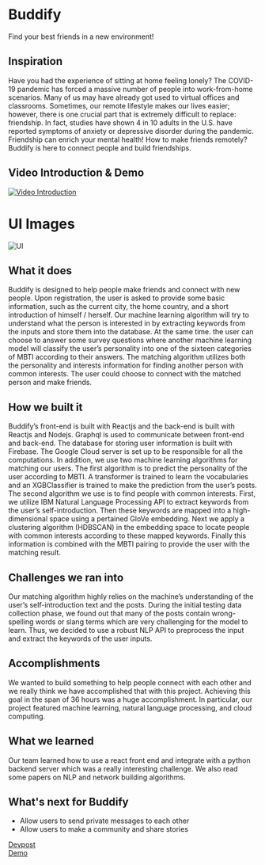 # Buddify
Find your best friends in a new environment!

## Inspiration
Have you had the experience of sitting at home feeling lonely?
The COVID-19 pandemic has forced a massive number of people into work-from-home scenarios. Many of us may have already got used to virtual offices and classrooms. Sometimes, our remote lifestyle makes our lives easier; however, there is one crucial part that is extremely difficult to replace: friendship.
In fact, studies have shown 4 in 10 adults in the U.S. have reported symptoms of anxiety or depressive disorder during the pandemic. Friendship can enrich your mental health! How to make friends remotely? Buddify is here to connect people and build friendships.

## Video Introduction & Demo
[![Video Introduction](http://img.youtube.com/vi/DsuErJhkpxY/0.jpg)](http://www.youtube.com/watch?v=DsuErJhkpxY "Buddify - UofTHacks Project")

# UI Images
![UI](https://challengepost-s3-challengepost.netdna-ssl.com/photos/production/software_photos/001/405/759/datas/original.png)

## What it does
Buddify is designed to help people make friends and connect with new people. Upon registration, the user is asked to provide some basic information, such as the current city, the home country, and a short introduction of himself / herself. Our machine learning algorithm will try to understand what the person is interested in by extracting keywords from the inputs and store them into the database. At the same time. the user can choose to answer some survey questions where another machine learning model will classify the user’s personality into one of the sixteen categories of MBTI according to their answers. The matching algorithm utilizes both the personality and interests information for finding another person with common interests. The user could choose to connect with the matched person and make friends.


## How we built it
Buddify’s front-end is built with Reactjs and the back-end is built with Reactjs and Nodejs. Graphql is used to communicate between front-end and back-end. The database for storing user information is built with Firebase. The Google Cloud server is set up to be responsible for all the computations.
In addition, we use two machine learning algorithms for matching our users. The first algorithm is to predict the personality of the user according to MBTI. A transformer is trained to learn the vocabularies and an XGBClassifier is trained to make the prediction from the user’s posts. The second algorithm we use is to find people with common interests. First, we utilize IBM Natural Language Processing API to extract keywords from the user’s self-introduction. Then these keywords are mapped into a high-dimensional space using a pertained GloVe embedding. Next we apply a clustering algorithm (HDBSCAN) in the embedding space to locate people with common interests according to these mapped keywords. Finally this information is combined with the MBTI pairing to provide the user with the matching result. 


## Challenges we ran into
Our matching algorithm highly relies on the machine’s understanding of the user’s self-introduction text and the posts. During the initial testing data collection phase, we found out that many of the posts contain wrong-spelling words or slang terms which are very challenging for the model to learn. Thus, we decided to use a robust NLP API to preprocess the input and extract the keywords of the user inputs. 


## Accomplishments 
We wanted to build something to help people connect with each other and we really think we have accomplished that with this project. Achieving this goal in the span of 36 hours was a huge accomplishment. In particular, our project featured machine learning, natural language processing, and cloud computing.


## What we learned
Our team learned how to use a react front end and integrate with a python backend server which was a really interesting challenge. We also read some papers on NLP and network building algorithms.


## What's next for Buddify
- Allow users to send private messages to each other
- Allow users to make a community and share stories

[Devpost](https://devpost.com/software/buddify)  
[Demo](http://Buddify.online)
